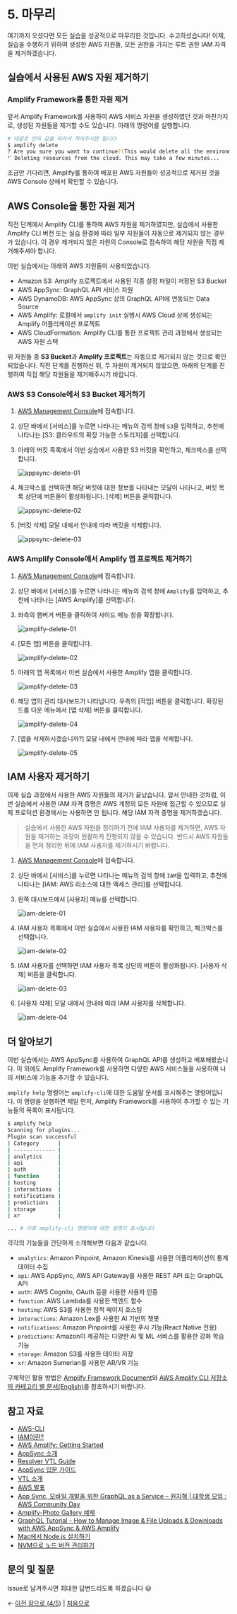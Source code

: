 # 5. 마무리
여기까지 오셨다면 모든 실습을 성공적으로 마무리한 것입니다. 수고하셨습니다! 이제, 실습을 수행하기 위하여 생성한 AWS 자원들, 모든 권한을 가지는 루트 권한 IAM 자격을 제거하겠습니다.

## 실습에서 사용된 AWS 자원 제거하기

### Amplify Framework를 통한 자원 제거
앞서 Amplify Framework를 사용하여 AWS 서비스 자원을 생성하였던 것과 마찬가지로, 생성된 자원들을 제거할 수도 있습니다. 아래의 명령어를 실행합니다.

```bash
# 대괄호 안의 값을 따라서 적어주시면 됩니다
$ amplify delete
? Are you sure you want to continue?(This would delete all the environments of the project from the cloud and wipe out all the local amplify resource files) [Yes]
⠋ Deleting resources from the cloud. This may take a few minutes...
```

조금만 기다리면, Amplify를 통하여 배포된 AWS 자원들이 성공적으로 제거된 것을 AWS Console 상에서 확인할 수 있습니다.

## AWS Console을 통한 자원 제거
직전 단계에서 Amplify CLI를 통하여 AWS 자원을 제거하였지만, 실습에서 사용한 Amplify CLI 버전 또는 실습 환경에 따라 일부 자원들이 자동으로 제거되지 않는 경우가 있습니다. 이 경우 제거되지 않은 자원의 Console로 접속하여 해당 자원을 직접 제거해주셔야 합니다.

이번 실습에서는 아래의 AWS 자원들이 사용되었습니다.

- Amazon S3: Amplify 프로젝트에서 사용된 각종 설정 파일이 저장된 S3 Bucket
- AWS AppSync: GraphQL API 서비스 자원
- AWS DynamoDB: AWS AppSync 상의 GraphQL API에 연동되는 Data Source
- AWS Amplify: 로컬에서 `amplify init` 실행시 AWS Cloud 상에 생성되는 Amplify 어플리케이션 프로젝트
- AWS CloudFormation: Amplify CLI를 통한 프로젝트 관리 과정에서 생성되는 AWS 자원 스택

위 자원들 중 **S3 Bucket**과 **Amplify 프로젝트**는 자동으로 제거되지 않는 것으로 확인되었습니다. 직전 단계를 진행하신 뒤, 두 자원이 제거되지 않았으면, 아래의 단계를 진행하여 직접 해당 자원들을 제거해주시기 바랍니다.

### AWS S3 Console에서 S3 Bucket 제거하기

1. [AWS Management Console](https://console.aws.amazon.com)에 접속합니다.

2. 상단 바에서 [서비스]를 누르면 나타나는 메뉴의 검색 창에 `S3`을 입력하고, 추천에 나타나는 [S3: 클라우드의 확장 가능한 스토리지]를 선택합니다.

3. 아래의 버킷 목록에서 이번 실습에서 사용한 S3 버킷을 확인하고, 체크박스를 선택합니다.

    ![appsync-delete-01](pics/5/appsync-delete-01.png)

4. 체크박스를 선택하면 해당 버킷에 대한 정보를 나타내는 모달이 나타나고, 버킷 목록 상단에 버튼들이 활성화됩니다. [삭제] 버튼을 클릭합니다.

    ![appsync-delete-02](pics/5/appsync-delete-02.png)

5. [버킷 삭제] 모달 내에서 안내에 따라 버킷을 삭제합니다.

    ![appsync-delete-03](pics/5/appsync-delete-03.png)

### AWS Amplify Console에서 Amplify 앱 프로젝트 제거하기

1. [AWS Management Console](https://console.aws.amazon.com)에 접속합니다.

2. 상단 바에서 [서비스]를 누르면 나타나는 메뉴의 검색 창에 `Amplify`를 입력하고, 추천에 나타나는 [AWS Amplify]를 선택합니다.

3. 좌측의 햄버거 버튼을 클릭하여 사이드 메뉴 창을 확장합니다.

    ![amplify-delete-01](pics/5/amplify-delete-01.png)

4. [모든 앱] 버튼을 클릭합니다.

    ![amplify-delete-02](pics/5/amplify-delete-02.png)

5. 아래의 앱 목록에서 이번 실습에서 사용한 Amplify 앱을 클릭합니다.

    ![amplify-delete-03](pics/5/amplify-delete-03.png)

6. 해당 앱의 관리 대시보드가 나타납니다. 우측의 [작업] 버튼을 클릭합니다. 확장된 드롭 다운 메뉴에서 [앱 삭제] 버튼을 클릭합니다.

    ![amplify-delete-04](pics/5/amplify-delete-04.png)

7. [앱을 삭제하시겠습니까?] 모달 내에서 안내에 따라 앱을 삭제합니다.

    ![amplify-delete-05](pics/5/amplify-delete-05.png)

## IAM 사용자 제거하기

이제 실습 과정에서 사용한 AWS 자원들의 제거가 끝났습니다. 앞서 안내한 것처럼, 이번 실습에서 사용한 IAM 자격 증명은 AWS 계정의 모든 자원에 접근할 수 있으므로 실제 프로덕션 환경에서는 사용하면 안 됩니다. 해당 IAM 자격 증명을 제거하겠습니다.

> 실습에서 사용한 AWS 자원을 정리하기 전에 IAM 사용자를 제거하면, AWS 자원을 제거하는 과정이 원활하게 진행되지 않을 수 있습니다. 반드시 AWS 자원들을 먼저 정리한 뒤에 IAM 사용자를 제거하시기 바랍니다.

1. [AWS Management Console](https://console.aws.amazon.com)에 접속합니다.

2. 상단 바에서 [서비스]를 누르면 나타나는 메뉴의 검색 창에 `IAM`을 입력하고, 추천에 나타나는 [IAM: AWS 리소스에 대한 액세스 관리]를 선택합니다.

3. 왼쪽 대시보드에서 [사용자] 메뉴를 선택합니다.

    ![iam-delete-01](pics/5/iam-delete-01.png)

4. IAM 사용자 목록에서 이번 실습에서 사용한 IAM 사용자를 확인하고, 체크박스를 선택합니다.

    ![iam-delete-02](pics/5/iam-delete-02.png)

5. IAM 사용자를 선택하면 IAM 사용자 목록 상단의 버튼이 활성화됩니다. [사용자 삭제] 버튼을 클릭합니다.

    ![iam-delete-03](pics/5/iam-delete-03.png)

6. [사용자 삭제] 모달 내에서 안내에 따라 IAM 사용자를 삭제합니다.

    ![iam-delete-04](pics/5/iam-delete-04.png)

## 더 알아보기

이번 실습에서는 AWS AppSync를 사용하여 GraphQL API를 생성하고 배포해봤습니다. 이 외에도 Amplify Framework를 사용하면 다양한 AWS 서비스들을 사용하여 나의 서비스에 기능을 추가할 수 있습니다.

`amplify help` 명령어는 `amplify-cli`에 대한 도움말 문서를 표시해주는 명령어입니다. 이 명령을 실행하면 제일 먼저, Amplify Framework를 사용하여 추가할 수 있는 기능들의 목록이 표시됩니다.

```bash
$ amplify help
Scanning for plugins...
Plugin scan successful
| Category      |
| ------------- |
| analytics     |
| api           |
| auth          |
| function      |
| hosting       |
| interactions  |
| notifications |
| predictions   |
| storage       |
| xr            |

... # 이후 amplify-cli 명령어에 대한 설명이 표시됩니다
```

각각의 기능들을 간단하게 소개해보면 다음과 같습니다.

- `analytics`: Amazon Pinpoint, Amazon Kinesis를 사용한 어플리케이션의 통계 데이터 수집
- `api`: AWS AppSync, AWS API Gateway를 사용한 REST API 또는 GraphQL API
- `auth`: AWS Cognito, OAuth 등을 사용한 사용자 인증
- `function`: AWS Lambda를 사용한 백엔드 함수
- `hosting`: AWS S3를 사용한 정적 페이지 호스팅
- `interactions`: Amazon Lex를 사용한 AI 기반의 챗봇
- `notifications`: Amazon Pinpoint를 사용한 푸시 기능(React Native 전용)
- `predictions`: Amazon이 제공하는 다양한 AI 및 ML 서비스를 활용한 강화 학습 기능
- `storage`: Amazon S3를 사용한 데이터 저장
- `xr`: Amazon Sumerian를 사용한 AR/VR 기능

구체적인 활용 방법은 [Amplify Framework Document](https://aws-amplify.github.io/docs/js/start?platform=purejs)와 [AWS Amplify CLI 저장소의 카테고리 별 문서(English)](https://github.com/aws-amplify/amplify-cli#category-specific-commands)를 참조하시기 바랍니다.

## 참고 자료
- [AWS-CLI](https://docs.aws.amazon.com/ko_kr/cli/latest/userguide/cli-chap-welcome.html)
- [IAM이란?](https://docs.aws.amazon.com/ko_kr/IAM/latest/UserGuide/introduction.html)
- [AWS Amplify: Getting Started](https://aws-amplify.github.io/docs/js/start)
- [AppSync 소개](https://aws.amazon.com/ko/appsync/)
- [Resolver VTL Guide](https://docs.aws.amazon.com/ko_kr/appsync/latest/devguide/resolver-mapping-template-reference.html)
- [AppSync 입문 가이드](https://dev.classmethod.jp/cloud/aws/aws-appsync-re-introduction-2019-korean-ver/)
- [VTL 소개](https://dev.classmethod.jp/cloud/appsync-resolver-vtl-tutorial-ko/)
- [AWS 발표](https://www.slideshare.net/awskorea/aws-app-sync-piljoong-kim)
- [App Sync, 모바일 개발을 위한 GraphQL as a Service – 원지혁 | 대학생 모임 : AWS Community Day](https://www.youtube.com/watch?v=chUsMVg04nU)
- [Amplify-Photo Gallery 예제](https://awskrug.github.io/amplify-photo-gallery-workshop/40_graphql/20_trying_out_queries.html)
- [GraphQL Tutorial - How to Manage Image & File Uploads & Downloads with AWS AppSync & AWS Amplify](https://dev.to/dabit3/graphql-tutorial-how-to-manage-image-file-uploads-downloads-with-aws-appsync-aws-amplify-hga)
- [Mac에서 Node.js 설치하기](http://junsikshim.github.io/2016/01/29/Mac에서-Node.js-설치하기.html)
- [NVM으로 노드 버전 관리하기](http://jeonghwan-kim.github.io/2016/08/10/nvm.html)

## 문의 및 질문
Issue로 남겨주시면 최대한 답변드리도록 하겠습니다 😃

← [이전 장으로 (4/5)](https://github.com/cadenzah/ausg-2020-handson-appsync/blob/master/handson/04.amplify.md) | [처음으로](https://github.com/cadenzah/ausg-2020-handson-appsync/blob/master/handson/01.introduction.md)

